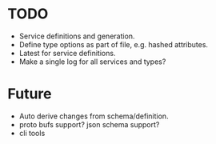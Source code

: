# TODO
- Service definitions and generation.
- Define type options as part of file, e.g. hashed attributes.
- Latest for service definitions.
- Make a single log for all services and types?

# Future
- Auto derive changes from schema/definition.
- proto bufs support? json schema support?
- cli tools
